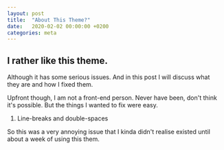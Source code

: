 ```yaml
---
layout: post
title:  "About This Theme?"
date:   2020-02-02 00:00:00 +0200
categories: meta
---
```

## I rather like this theme.
Although it has some serious issues. And in this post I will discuss what they are and how I fixed them.

Upfront though, I am not a front-end person. Never have been, don't think it's possible. But the things I wanted to fix were easy.

1. Line-breaks and double-spaces

So this was a very annoying issue that I kinda didn't realise existed until about a week of using this them.
